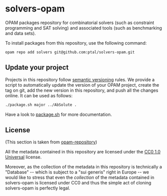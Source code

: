 # solvers-opam

OPAM packages repository for combinatorial solvers (such as constraint programming and SAT solving) and associated tools (such as benchmarking and data sets).


To install packages from this repository, use the following command:

```
opam repo add solvers git@github.com:ptal/solvers-opam.git
```

## Update your project

Projects in this repository follow [semantic versioning](http://semver.org/) rules.
We provide a script to automatically update the version of your OPAM project, create the tag on git, add the new version in this repository, and push all the changes online.
It can be used as follows:

```sh
./package.sh major ../AbSolute .
```

Have a look to [package.sh](https://github.com/ptal/solvers-opam/blob/master/package.sh) for more documentation.

## License

(This section is taken from [opam-repository](https://github.com/ocaml/opam-repository))

All the metadata contained in this repository are licensed under the
[CC0 1.0 Universal](http://creativecommons.org/publicdomain/zero/1.0/)
license.

Moreover, as the collection of the metadata in this repository is
technically a "Database" -- which is subject to a "sui generis" right
in Europe -- we would like to stress that even the *collection* of
the metadata contained in solvers-opam is licensed under CC0 and
thus the simple act of cloning solvers-opam is perfectly legal.
